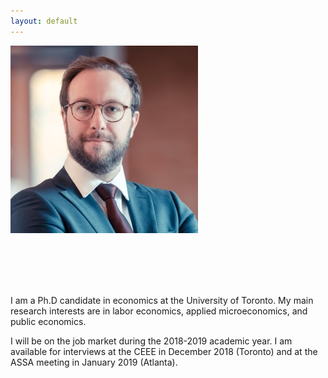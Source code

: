 ```yaml
---
layout: default
---
```


![picture](images/MarcAntoineSchmidt_sq_300.jpg "Marc-Antoine Schmidt")

<br/><br/><br/><br/>

<p class="clear-mobile">I am a Ph.D candidate in economics at the University of Toronto. 
My main research interests are in labor economics, applied microeconomics, and public economics.


I will be on the job market during the 2018-2019 academic year. I am available for interviews at the CEEE in December 2018 (Toronto) and at the ASSA meeting in January 2019 (Atlanta).
